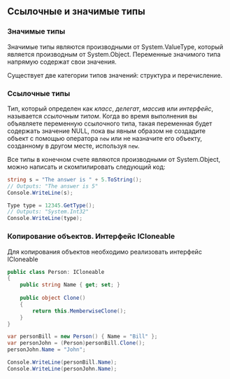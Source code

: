 ## Ссылочные и значимые типы



### Значимые типы

Значимые типы являются производными от System.ValueType, который является производным от System.Object. Переменные значимого типа напрямую содержат свои значения.

Существует две категории типов значений: структура и перечисление.



### Ссылочные типы

Тип, который определен как *класс*, *делегат*, *массив* или *интерфейс*, называется *ссылочным типом*. Когда во время выполнения вы объявляете переменную ссылочного типа, такая переменная будет содержать значение NULL, пока вы явным образом не создадите объект с помощью оператора `new` или не назначите его объекту, созданному в другом месте, используя `new`.



Все типы в конечном счете являются производными от System.Object, можно написать и скомпилировать следующий код:

```c#
string s = "The answer is " + 5.ToString();
// Outputs: "The answer is 5"
Console.WriteLine(s);

Type type = 12345.GetType();
// Outputs: "System.Int32"
Console.WriteLine(type);
```





### Копирование объектов. Интерфейс ICloneable

Для копирования объектов необходимо реализовать интерфейс ICloneable

```c#
public class Person: ICloneable
{
    public string Name { get; set; }
    
    public object Clone()
    {
        return this.MemberwiseClone();
    }
}

var personBill = new Person() { Name = "Bill" };
var personJohn = (Person)personBill.Clone();
personJohn.Name = "John";

Console.WriteLine(personBill.Name);
Console.WriteLine(personJohn.Name);
```

